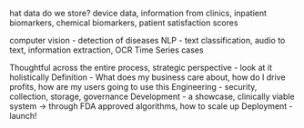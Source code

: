 hat data do we store?
device data, information from clinics, inpatient
biomarkers, chemical biomarkers,
patient satisfaction scores

computer vision - detection of diseases
NLP - text classification, audio to text, information extraction, OCR
Time Series cases

Thoughtful across the entire process, strategic perspective - look at it holistically
Definition - What does my business care about, how do I drive profits, how are my users going to use this
Engineering - security, collection, storage, governance
Development - a showcase, clinically viable system -> through FDA approved algorithms, how to scale up
Deployment - launch!
